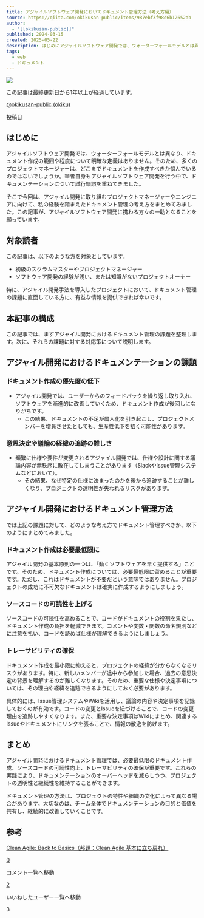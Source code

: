 ```yaml
---
title: アジャイルソフトウェア開発においてドキュメント管理方法（考え方編）
source: https://qiita.com/okikusan-public/items/987ebf3f98d6b12652ab
author:
  - "[[okikusan-public]]"
published: 2024-03-15
created: 2025-05-22
description: はじめにアジャイルソフトウェア開発では、ウォーターフォールモデルとは異なり、ドキュメント作成の範囲や程度について明確な定義はありません。そのため、多くのプロジェクトマネージャーは、どこまでドキュメ…
tags:
  - web
  - ドキュメント
---
```

![](https://relay-dsp.ad-m.asia/dmp/sync/bizmatrix?pid=c3ed207b574cf11376&d=x18o8hduaj&uid=3516551)

この記事は最終更新日から1年以上が経過しています。

[@okikusan-public (okiku)](https://qiita.com/okikusan-public)

投稿日

## はじめに

アジャイルソフトウェア開発では、ウォーターフォールモデルとは異なり、ドキュメント作成の範囲や程度について明確な定義はありません。そのため、多くのプロジェクトマネージャーは、どこまでドキュメントを作成すべきか悩んでいるのではないでしょうか。筆者自身もアジャイルソフトウェア開発を行う中で、ドキュメンテーションについて試行錯誤を重ねてきました。

そこで今回は、アジャイル開発に取り組むプロジェクトマネージャーやエンジニアに向けて、私の経験を踏まえたドキュメント管理の考え方をまとめてみました。この記事が、アジャイルソフトウェア開発に携わる方々の一助となることを願っています。

## 対象読者

この記事は、以下のような方を対象としています。

- 初級のスクラムマスターやプロジェクトマネージャー
- ソフトウェア開発の経験が浅い、または知識がないプロジェクトオーナー

特に、アジャイル開発手法を導入したプロジェクトにおいて、ドキュメント管理の課題に直面している方に、有益な情報を提供できれば幸いです。

## 本記事の構成

この記事では、まずアジャイル開発におけるドキュメント管理の課題を整理します。次に、それらの課題に対する対応策について説明します。

## アジャイル開発におけるドキュメンテーションの課題

### ドキュメント作成の優先度の低下

- アジャイル開発では、ユーザーからのフィードバックを繰り返し取り入れ、ソフトウェアを漸進的に改善していくため、ドキュメント作成が後回しになりがちです。
	- この結果、ドキュメントの不足が属人化を引き起こし、プロジェクトメンバーを増員させたとしても、生産性低下を招く可能性があります。

### 意思決定や議論の経緯の追跡の難しさ

- 頻繁に仕様や要件が変更されるアジャイル開発では、仕様や設計に関する議論内容が無秩序に散在してしまうことがあります（SlackやIssue管理システムなどにおいて）。
	- その結果、なぜ特定の仕様に決まったのかを後から追跡することが難しくなり、プロジェクトの透明性が失われるリスクがあります。

## アジャイル開発におけるドキュメント管理方法

では上記の課題に対して、どのような考え方でドキュメント管理すべきか、以下のようにまとめてみました。

### ドキュメント作成は必要最低限に

アジャイル開発の基本原則の一つは、「動くソフトウェアを早く提供する」ことです。そのため、ドキュメント作成については、必要最低限に留めることが重要です。ただし、これはドキュメントが不要だという意味ではありません。プロジェクトの成功に不可欠なドキュメントは確実に作成するようにしましょう。

### ソースコードの可読性を上げる

ソースコードの可読性を高めることで、コードがドキュメントの役割を果たし、ドキュメント作成の負担を軽減できます。コメントや変数・関数の命名規則などに注意を払い、コードを読めば仕様が理解できるようにしましょう。

### トレーサビリティの確保

ドキュメント作成を最小限に抑えると、プロジェクトの経緯が分からなくなるリスクがあります。特に、新しいメンバーが途中から参加した場合、過去の意思決定の背景を理解するのが難しくなります。そのため、重要な仕様や決定事項については、その理由や経緯を追跡できるようにしておく必要があります。

具体的には、Issue管理システムやWikiを活用し、議論の内容や決定事項を記録しておくのが有効です。コードの変更とIssueを紐づけることで、コードの変更理由を追跡しやすくなります。また、重要な決定事項はWikiにまとめ、関連するIssueやドキュメントにリンクを張ることで、情報の散逸を防げます。

## まとめ

アジャイル開発におけるドキュメント管理では、必要最低限のドキュメント作成、ソースコードの可読性向上、トレーサビリティの確保が重要です。これらの実践により、ドキュメンテーションのオーバーヘッドを減らしつつ、プロジェクトの透明性と継続性を維持することができます。

ドキュメント管理の方法は、プロジェクトの特性や組織の文化によって異なる場合があります。大切なのは、チーム全体でドキュメンテーションの目的と価値を共有し、継続的に改善していくことです。

## 参考

[Clean Agile: Back to Basics（邦題：Clean Agile 基本に立ち戻れ）](https://www.amazon.co.jp/Clean-Agile-%E5%9F%BA%E6%9C%AC%E3%81%AB%E7%AB%8B%E3%81%A1%E6%88%BB%E3%82%8C-Robert-C-Martin/dp/4048930745)

[0](https://qiita.com/okikusan-public/items/#comments)

コメント一覧へ移動

[2](https://qiita.com/okikusan-public/items/987ebf3f98d6b12652ab/likers)

いいねしたユーザー一覧へ移動

3